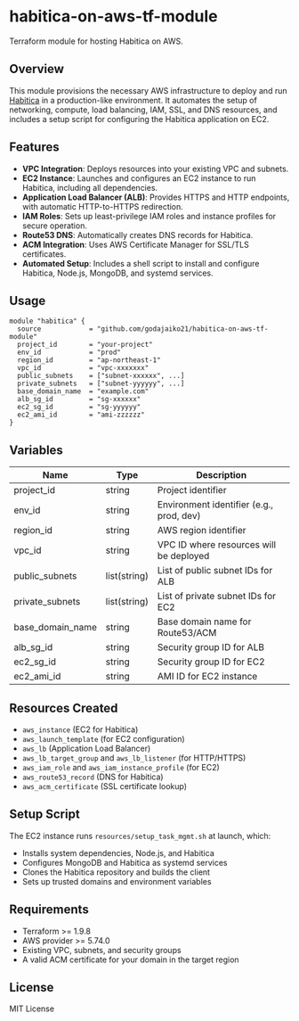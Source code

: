# habitica-on-aws-tf-module

Terraform module for hosting Habitica on AWS.

## Overview

This module provisions the necessary AWS infrastructure to deploy and run [Habitica](https://github.com/HabitRPG/habitica) in a production-like environment. It automates the setup of networking, compute, load balancing, IAM, SSL, and DNS resources, and includes a setup script for configuring the Habitica application on EC2.

## Features

- **VPC Integration**: Deploys resources into your existing VPC and subnets.
- **EC2 Instance**: Launches and configures an EC2 instance to run Habitica, including all dependencies.
- **Application Load Balancer (ALB)**: Provides HTTPS and HTTP endpoints, with automatic HTTP-to-HTTPS redirection.
- **IAM Roles**: Sets up least-privilege IAM roles and instance profiles for secure operation.
- **Route53 DNS**: Automatically creates DNS records for Habitica.
- **ACM Integration**: Uses AWS Certificate Manager for SSL/TLS certificates.
- **Automated Setup**: Includes a shell script to install and configure Habitica, Node.js, MongoDB, and systemd services.

## Usage

```hcl
module "habitica" {
  source            = "github.com/godajaiko21/habitica-on-aws-tf-module"
  project_id        = "your-project"
  env_id            = "prod"
  region_id         = "ap-northeast-1"
  vpc_id            = "vpc-xxxxxxx"
  public_subnets    = ["subnet-xxxxxx", ...]
  private_subnets   = ["subnet-yyyyyy", ...]
  base_domain_name  = "example.com"
  alb_sg_id         = "sg-xxxxxx"
  ec2_sg_id         = "sg-yyyyyy"
  ec2_ami_id        = "ami-zzzzzz"
}
```

## Variables

| Name              | Type         | Description                                  |
|-------------------|--------------|----------------------------------------------|
| project_id        | string       | Project identifier                           |
| env_id            | string       | Environment identifier (e.g., prod, dev)     |
| region_id         | string       | AWS region identifier                        |
| vpc_id            | string       | VPC ID where resources will be deployed      |
| public_subnets    | list(string) | List of public subnet IDs for ALB            |
| private_subnets   | list(string) | List of private subnet IDs for EC2           |
| base_domain_name  | string       | Base domain name for Route53/ACM             |
| alb_sg_id         | string       | Security group ID for ALB                    |
| ec2_sg_id         | string       | Security group ID for EC2                    |
| ec2_ami_id        | string       | AMI ID for EC2 instance                      |

## Resources Created

- `aws_instance` (EC2 for Habitica)
- `aws_launch_template` (for EC2 configuration)
- `aws_lb` (Application Load Balancer)
- `aws_lb_target_group` and `aws_lb_listener` (for HTTP/HTTPS)
- `aws_iam_role` and `aws_iam_instance_profile` (for EC2)
- `aws_route53_record` (DNS for Habitica)
- `aws_acm_certificate` (SSL certificate lookup)

## Setup Script

The EC2 instance runs `resources/setup_task_mgmt.sh` at launch, which:

- Installs system dependencies, Node.js, and Habitica
- Configures MongoDB and Habitica as systemd services
- Clones the Habitica repository and builds the client
- Sets up trusted domains and environment variables

## Requirements

- Terraform >= 1.9.8
- AWS provider >= 5.74.0
- Existing VPC, subnets, and security groups
- A valid ACM certificate for your domain in the target region

## License

MIT License
